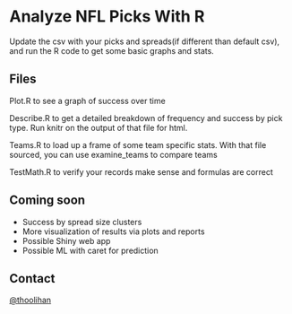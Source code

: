 # Analyze NFL Picks With R
Update the csv with your picks and spreads(if different than default csv), and run the R code to get some basic graphs and stats.

## Files
Plot.R to see a graph of success over time

Describe.R to get a detailed breakdown of frequency and success by pick type. Run knitr on the output of that file for html.

Teams.R to load up a frame of some team specific stats. With that file sourced, you can use examine_teams to compare teams

TestMath.R to verify your records make sense and formulas are correct

## Coming soon
- Success by spread size clusters
- More visualization of results via plots and reports
- Possible Shiny web app
- Possible ML with caret for prediction

## Contact
[@thoolihan](http://twitter.com/thoolihan)
